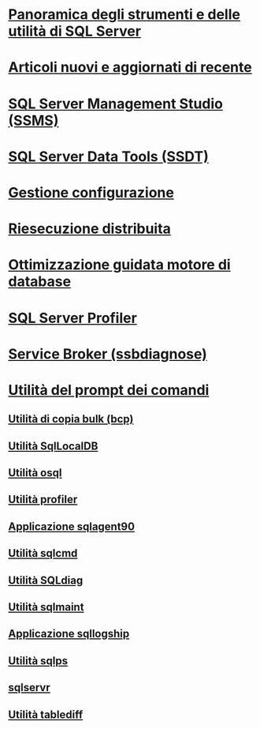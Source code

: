 
# [Panoramica degli strumenti e delle utilità di SQL Server](../tools/overview-sql-tools.md)
# [Articoli nuovi e aggiornati di recente](new-updated-tools.md)

# [SQL Server Management Studio (SSMS)](../ssms/download-sql-server-management-studio-ssms.md)

# [SQL Server Data Tools (SSDT)](../ssdt/download-sql-server-data-tools-ssdt.md)

# [Gestione configurazione](../tools/configuration-manager/sql-server-configuration-manager-help.md)
# [Riesecuzione distribuita](../tools/distributed-replay/install-distributed-replay-overview.md)
# [Ottimizzazione guidata motore di database](../tools/dta/dta-utility.md)
# [SQL Server Profiler](../tools/sql-server-profiler/sql-server-profiler.md)
# [Service Broker (ssbdiagnose)](../tools/ssbdiagnose/ssbdiagnose-utility-service-broker.md)

# [Utilità del prompt dei comandi](command-prompt-utility-reference-database-engine.md)  
## [Utilità di copia bulk (bcp)](bcp-utility.md)  
## [Utilità SqlLocalDB](sqllocaldb-utility.md)  
## [Utilità osql](osql-utility.md)  
## [Utilità profiler](profiler-utility.md)  
## [Applicazione sqlagent90](sqlagent90-application.md)  
## [Utilità sqlcmd](sqlcmd-utility.md)  
## [Utilità SQLdiag](sqldiag-utility.md)  
## [Utilità sqlmaint](sqlmaint-utility.md)  
## [Applicazione sqllogship](sqllogship-application.md)  
## [Utilità sqlps](sqlps-utility.md)  
## [sqlservr](sqlservr-application.md)  
## [Utilità tablediff](tablediff-utility.md)